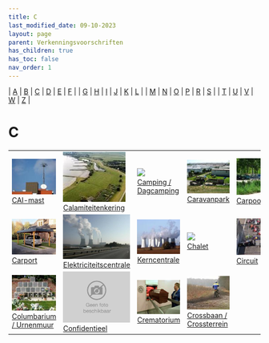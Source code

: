 ```yaml
---
title: C
last_modified_date: 09-10-2023
layout: page
parent: Verkenningsvoorschriften
has_children: true
has_toc: false
nav_order: 1
---
```


| [A](../A/A.html) | [B](../B/B.html) | [C](../C/C.html) | [D](../D/D.html) | [E](../E/E.html) | [F](../F/F.html) |
| [G](../G/G.html) | [H](../H/H.html) | [I](../I/I.html) | [J](../J/J.html) | [K](../K/K.html) | [L](../L/L.html) |
| [M](../M/M.html) | [N](../N/N.html) | [O](../O/O.html) | [P](../P/P.html) | [R](../R/R.html) | [S](../S/S.html) |
| [T](../T/T.html) | [U](../U/U.html) | [V](../V/V.html) | [W](../W/W.html) | [Z](../Z/Z.html) |

C
=

|     |     |     |     |     |
| --- | --- | --- | --- | --- |
| [![](../Z/Zendmast/vv_0338_125x100.jpg)](CAI-mast/CAI-mast.html)<br>[CAI-mast](CAI-mast/CAI-mast.html)                                | [![](Calamiteitenkering/calamiteiten-kering_125x100.jpg)](Calamiteitenkering/Calamiteitenkering.html)<br>[Calamiteitenkering](Calamiteitenkering/Calamiteitenkering.html)                            | [![](CampingDagcamping/Camping_1_125x100.jpg)](Camping_Dagcamping/Camping_Dagcamping.html)<br>[Camping / Dagcamping](Camping_Dagcamping/Camping_Dagcamping.html) | [![](Caravanpark/vv_0554_125x100.jpg)](Caravanpark/Caravanpark.html)<br>[Caravanpark](Caravanpark/Caravanpark.html)                                                 | [![](Carpoolplaats/vv_0686_125x100.jpg)](Carpoolplaats/Carpoolplaats.html)<br>[Carpoolplaats](Carpoolplaats/Carpoolplaats.html) | 
| [![](Carport/carport_125x100.bmp)](Carport/Carport.html)<br>[Carport](Carport/Carport.html)                                           | [![](../E/Elektriciteitscentrale/vv_0317_300x200.jpg)](../E/Elektriciteitscentrale/Elektriciteitscentrale.html)<br>[Elektriciteitscentrale](../E/Elektriciteitscentrale/Elektriciteitscentrale.html) | [![](../K/Kerncentrale/kerncentrale_125x100.jpg)](../K/Kerncentrale/Kerncentrale.html)<br>[Kerncentrale](../K/Kerncentrale/Kerncentrale.html)                    | [![](../../Resources/Images/Placeholder.png)](Chalet/Chalet.html)<br>[Chalet](Chalet/Chalet.html)                                                                   | [![](Circuit/circuit_125x100.jpg)](Circuit/Circuit.html)<br>[Circuit](Circuit/Circuit.html)                                     |
| [![](Columbarium/Columbarium_125x100.jpg)](../U/Urnenmuur/Urnenmuur.html)<br>[Columbarium / Urnenmuur](../U/Urnenmuur/Urnenmuur.html) | [![](../../_images/foto-niet-beschikbaar.jpg)](Confidentieel/Confidentieel.html)<br>[Confidentieel](Confidentieel/Confidentieel.html)                                                                | [![](Crematorium/crematorium_125x100.bmp)](Crematorium/Crematorium.html)<br>[Crematorium](Crematorium/Crematorium.html)                                          | [![](Crossbaan_-terrein/vv_0035_125x100.jpg)](Crossbaan_-terrein/Crossbaan_-terrein.html)<br>[Crossbaan / Crossterrein](Crossbaan_-terrein/Crossbaan_-terrein.html) |                                                                                                                                 |
